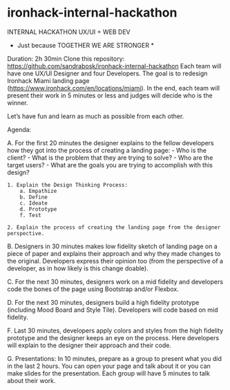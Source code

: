 # ironhack-internal-hackathon


INTERNAL HACKATHON
UX/UI + WEB DEV

* Just because TOGETHER WE ARE STRONGER *


Duration: 2h 30min
Clone this repository: https://github.com/sandrabosk/ironhack-internal-hackathon
Each team will have one UX/UI Designer and four Developers. The goal is to redesign Ironhack Miami landing page (https://www.ironhack.com/en/locations/miami). In the end, each team will present their work in 5 minutes or less and judges will decide who is the winner. 


Let’s have fun and learn as much as possible from each other. 


Agenda:

A. For the first 20 minutes the designer explains to the fellow developers how they got into the process of creating a landing page:
	- Who is the client? 
	- What is the problem that they are trying to solve?
	- Who are the target users?
	- What are the goals you are trying to accomplish with this design?
	
	1. Explain the Design Thinking Process: 
		a. Empathize	
		b. Define
		c. Ideate
		d. Prototype 
		f. Test
	
	2. Explain the process of creating the landing page from the designer perspective.
 
B. Designers in 30 minutes makes low fidelity sketch of landing page on a piece of paper and explains their approach 
    and why they made changes to the original. Developers express their opinion too (from the perspective of a developer, 
    as in how likely is this change doable).

C. For the next 30 minutes, designers work on a mid fidelity and developers code the bones of the page using Bootstrap
    and/or Flexbox.

D. For the next 30 minutes, designers build a high fidelity prototype (including Mood Board and Style Tile). Developers will 
    code based on mid fidelity.

F. Last 30 minutes, developers apply colors and styles from the high fidelity prototype and the designer keeps an eye on the 
    process. Here developers will explain to the designer their approach and their code.

G. Presentations:  In 10 minutes, prepare as a group to present what you did in the last 2 hours. You can open your page 
    and talk about it or you can make slides for the presentation. Each group will have 5 minutes to talk about their work.
